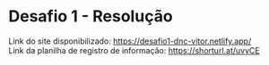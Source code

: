 # Desafio 1 - Resolução
Link do site disponibilizado: https://desafio1-dnc-vitor.netlify.app/ \
Link da planilha de registro de informação: https://shorturl.at/uvyCE
